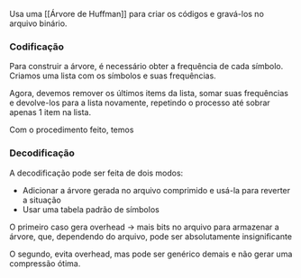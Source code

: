Usa uma [[Árvore de Huffman]] para criar os códigos e gravá-los no arquivo binário.

### Codificação
Para construir a árvore, é necessário obter a frequência de cada símbolo. Criamos uma lista com os símbolos e suas frequências.

Agora, devemos remover os últimos items da lista, somar suas frequências e devolve-los para a lista novamente, repetindo o processo até sobrar apenas 1 item na lista.

Com o procedimento feito, temos 

### Decodificação
A decodificação pode ser feita de dois modos:
- Adicionar a árvore gerada no arquivo comprimido e usá-la para reverter a situação
- Usar uma tabela padrão de símbolos

O primeiro caso gera overhead -> mais bits no arquivo para armazenar a árvore, que, dependendo do arquivo, pode ser absolutamente insignificante

O segundo, evita overhead, mas pode ser genérico demais e não gerar uma compressão ótima.